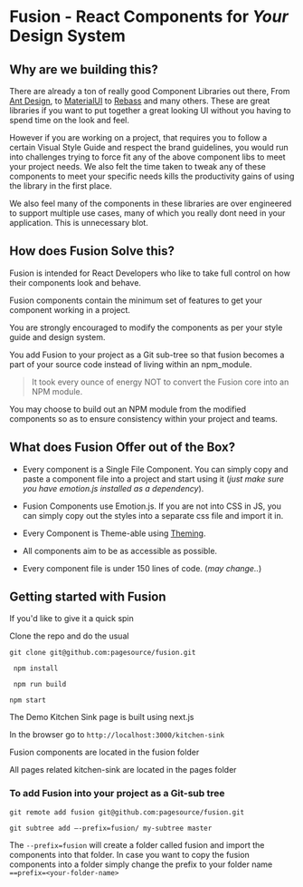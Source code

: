 # Fusion - React Components for *Your* Design System

## Why are we building this?
There are already a ton of really good Component Libraries out there, From [Ant Design](www.ant.design), to [MaterialUI](http://www.material-ui.com/#/) to [Rebass](http://jxnblk.com/rebass/) and many others. These are great libraries if you want to put together a great looking UI without you having to spend time on the look and feel.

However if you are working on a project, that requires you to follow a certain Visual Style Guide and respect the brand guidelines, you would run into challenges trying to force fit any of the above component libs to meet your project needs. We also felt the time taken to tweak any of these components to meet your specific needs kills the productivity gains of using the library in the first place.

We also feel many of the components in these libraries are over engineered to support multiple use cases, many of which you really dont need in your application. This is unnecessary blot.

## How does Fusion Solve this?

Fusion is intended for React Developers who like to take full control on how their components look and behave.

Fusion components contain the minimum set of features to get your component working in a project.

You are strongly encouraged to modify the components as per your style guide and design system.

You add Fusion to your project as a Git sub-tree so that fusion becomes a part of your source code instead of living within an npm_module.

> It took every ounce of energy NOT to convert the Fusion core into an NPM module.


You may choose to build out an NPM module from the modified components so as to ensure consistency within your project and teams.

## What does Fusion Offer out of the Box?

* Every component is a Single File Component. You can simply copy and paste a component file into a project and start using it (*just make sure you have emotion.js installed as a dependency*).

* Fusion Components use Emotion.js. If you are not into CSS in JS, you can simply copy out the styles into a separate css file and import it in.

* Every Component is Theme-able using [Theming](https://github.com/iamstarkov/theming).

* All components aim to be as accessible as possible.

* Every component file is under 150 lines of code. (*may change..*)




## Getting started with Fusion

If you'd like to give it a quick spin

Clone the repo and do the usual

`git clone git@github.com:pagesource/fusion.git`

` npm install`

` npm run build`

 `npm start`

The Demo Kitchen Sink page is built using next.js

In the browser go to `http://localhost:3000/kitchen-sink`

Fusion components are located in the fusion folder

All pages related kitchen-sink are located in the pages folder

### To add Fusion into your project as a Git-sub tree



`git remote add fusion git@github.com:pagesource/fusion.git`

`git subtree add —-prefix=fusion/ my-subtree master`

The `--prefix=fusion` will create a folder called fusion and import the components into that folder. In case you want to copy the fusion components into a folder simply change the prefix to your folder name `==prefix=<your-folder-name>` 
